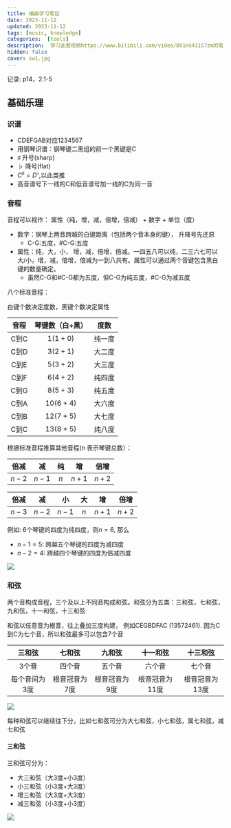 ```yaml
---
title: 编曲学习笔记
date: 2023-11-12
updated: 2023-11-12
tags: [music, knowledge]
categories:  [tools]
description:  学习此套视频https://www.bilibili.com/video/BV1Hx411S7zm的笔记，自用。
hidden: false
cover: sw1.jpg
---
```


记录: p14，2.1-5

## 基础乐理

### 识谱

- CDEFGAB对应1234567
- 用钢琴识谱：钢琴键二黑组的前一个黑键是C
- $\sharp$ 升号(sharp)
- $\flat$ 降号(flat)
- $C^{\sharp} = D^{\flat}$,以此类推
- 高音谱号下一线的C和低音谱号加一线的C为同一音

### 音程
 
音程可以视作： 属性（纯，增，减，倍增，倍减） + 数字 + 单位（度） 

- 数字：钢琴上两音跨越的白键距离（包括两个音本身的键）， 升降号先还原
    - C-G:五度，#C-G:五度
- 属性：纯，大，小， 增，减，倍增，倍减。一四五八可以纯，二三六七可以大/小，增，减，倍增，倍减为一到八共有。属性可以通过两个音键包含黑白键的数量确定。
    - 虽然C-G和#C-G都为五度，但C-G为纯五度，#C-G为减五度

八个标准音程：

白键个数决定度数，黑键个数决定属性

|音程 | 琴键数（白+黑） | 度数 |
|:-:|:-:|:-:|
| C到C |  $1(1+0)$ |纯一度    |
| C到D |  $3(2+1)$ |大二度    |
| C到E |  $5(3+2)$ |大三度    |
| C到F  |  $6(4+2)$ |纯四度    |
| C到G  |  $8(5+3)$ |纯五度    |
| C到A  |  $10(6+4)$ |大六度    |
| C到B  |  $12(7+5)$ |大七度    |
| C到C  |  $13(8+5)$ |纯八度    |

根据标准音程推算其他音程($n$ 表示琴键总数）：

| 倍减 |  减 |纯    |增|   倍增 |
|:-:|:-:|:-:|:-:|:-:|
| $n-2$ |  $n-1$ |$n$    |$n+1$|   $n+2$ |

| 倍减 | 减| 小 |大    |增|   倍增 |
|:-:|:-:|:-:|:-:|:-:|:-:|
| $n-3$ |  $n-2$ |$n-1$|$n$    |$n+1$|   $n+2$ | 

例如: 6个琴键的四度为纯四度，则$n = 6$, 那么
- $n-1=5$: 跨越五个琴键的四度为减四度
- $n-2=4$: 跨越四个琴键的四度为倍减四度

![](sw1.jpg)


### 和弦

两个音构成音程，三个及以上不同音构成和弦。和弦分为五类：三和弦，七和弦，九和弦，十一和弦，十三和弦

和弦以任意音为根音，往上叠加三度构建， 例如CEGBDFAC (13572461). 因为C到C为七个音，所以和弦最多可以包含7个音


| 三和弦 | 七和弦| 九和弦 |十一和弦    |十三和弦|   
|:-:|:-:|:-:|:-:|:-:|
| 3个音 |  四个音 |五个音|六个音   |七个音|   
| 每个音间为3度|  根音冠音为7度 |根音冠音为9度|根音冠音为11度    |根音冠音为13度|

![](sw2.jpg)

每种和弦可以继续往下分，比如七和弦可分为大七和弦，小七和弦，属七和弦，减七和弦

#### 三和弦

三和弦可分为：
- 大三和弦（大3度+小3度）
- 小三和弦（小3度+大3度）
- 增三和弦（大3度+大3度）
- 减三和弦（小3度+小3度）

![](sw3.jpg)